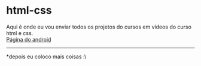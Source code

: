 # html-css
 Aqui é onde eu vou enviar todos os projetos do cursos em vídeos do curso html e css.
 <br>
 <a href="https://ivanfuziyama.github.io/html-css/modulo2/desafio10">Página do android<a>
 <hr>
 *depois eu coloco mais coisas :\
